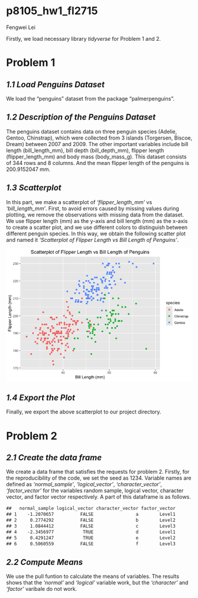 p8105_hw1_fl2715
================
Fengwei Lei

Firstly, we load necessary library *tidyverse* for Problem 1 and 2.

# Problem 1

## *1.1 Load Penguins Dataset*

We load the “penguins” dataset from the package “palmerpenguins”.

## *1.2 Description of the Penguins Dataset*

The penguins dataset contains data on three penguin species (Adelie,
Gentoo, Chinstrap), which were collected from 3 islands (Torgersen,
Biscoe, Dream) between 2007 and 2009. The other important variables
include bill length (bill_length_mm), bill depth (bill_depth_mm),
flipper length (flipper_length_mm) and body mass (body_mass_g). This
dataset consists of 344 rows and 8 columns. And the mean flipper length
of the penguins is 200.9152047 mm.

## *1.3 Scatterplot*

In this part, we make a scatterplot of *‘flipper_length_mm’* vs
*‘bill_length_mm’*. First, to avoid errors caused by missing values
during plotting, we remove the observations with missing data from the
dataset. We use flipper length (mm) as the y-axis and bill length (mm)
as the x-axis to create a scatter plot, and we use different colors to
distinguish between different penguin species. In this way, we obtain
the following scatter plot and named it *‘Scatterplot of Flipper Length
vs Bill Length of Penguins’*.

![](p8105_hw1_fl2715_files/figure-gfm/unnamed-chunk-3-1.png)<!-- -->

## *1.4 Export the Plot*

Finally, we export the above scatterplot to our project directory.

# Problem 2

## *2.1 Create the data frame*

We create a data frame that satisfies the requests for problem 2.
Firstly, for the reproducibility of the code, we set the seed as 1234.
Variable names are defined as *‘normal_sample’*, *‘logical_vector’*,
*‘character_vector’*, *‘factor_vector’* for the variables random sample,
logical vector, character vector, and factor vector respectively. A part
of this dataframe is as follows.

    ##   normal_sample logical_vector character_vector factor_vector
    ## 1    -1.2070657          FALSE                a        Level1
    ## 2     0.2774292          FALSE                b        Level2
    ## 3     1.0844412          FALSE                c        Level3
    ## 4    -2.3456977           TRUE                d        Level1
    ## 5     0.4291247           TRUE                e        Level2
    ## 6     0.5060559          FALSE                f        Level3

## *2.2 Compute Means*

We use the pull funtion to calculate the means of variables. The results
shows that the *‘normal’* and *‘logical’* variable work, but the
*‘character’* and *‘factor’* varibale do not work.
